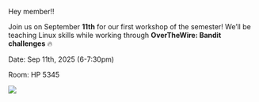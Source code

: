 <!-- title: Workshop: Hack the Shell -->
<!-- author: Club Executive -->

Hey member!!

Join us on September **11th** for our first workshop of the semester! We’ll be teaching Linux skills while working through **OverTheWire: Bandit challenges** 🔥

Date: Sep 11th, 2025 (6-7:30pm)

Room: HP 5345

![](/img/workshops/hacktheshell.png)
